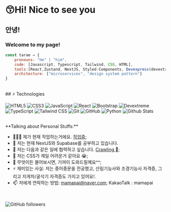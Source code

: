 # 😙Hi! Nice to see you

## 안녕!

### Welcome to my page!

```jsx
const tarae = {
	pronouns: "He" | "him",
	code: [Javascript, Typescript, Tailwind, CSS, HTML],
	tools:[React,Zustand, NextJS, Styled-Components, Devexpress(devextreme), Figma],
	architecture: ["microservices", "design system pattern"]
}
```
<br>
## ⚡ Technologies

![HTML5](https://img.shields.io/badge/-HTML5-E34F26?style=flat-square&logo=html5&logoColor=white)
![CSS3](https://img.shields.io/badge/-CSS3-1572B6?style=flat-square&logo=css3)
![JavaScript](https://img.shields.io/badge/-JavaScript-black?style=flat-square&logo=javascript)
![React](https://img.shields.io/badge/-React-61dafb?style=flat-square&logo=React)
![Bootstrap](https://img.shields.io/badge/-Bootstrap-563D7C?style=flat-square&logo=bootstrap)
![Devextreme](https://img.shields.io/badge/-Devextreme-FF00FF?style=flat-square&logo=Devextreme,)
![TypeScript](https://img.shields.io/badge/-TypeScript-007ACC?style=flat-square&logo=typescript)
![Tailwind CSS](https://img.shields.io/badge/-TailwindCSS-336791?style=flat-square&logo=TailwindCSS)
![Git](https://img.shields.io/badge/-Git-black?style=flat-square&logo=git)
![GitHub](https://img.shields.io/badge/-GitHub-181717?style=flat-square&logo=github)
![Python](https://img.shields.io/badge/-Python-black?style=flat-square&logo=Python)
![Github Stats](https://github-readme-stats.vercel.app/api?username=damoayo&count_private=true&show_icons=true&include_all_commits=true)

<br>
**Talking about Personal Stuffs:**

- 👨🏽‍💻 제가 현재 작업하는거에요. [작업중](https://github.com/damoayo/);
- 🌱 저는 현재 NextJS와 Supabase를 공부하고 있습니다.
- 👯 저는 다음과 같은 일에 협력하고 싶습니다. [Crawling ](https://github.com/damoayo/) 🤝;
- 🤔 저는 CSS가 제일 어려운거 같아요 😭;
- 💬 무엇이든 물어보시면, 기꺼이 도와드릴께요^^;
- ⚡️ 재미있는 사실: 저는 중어중문을 전공했고, 산림기능사와 조경기능사 자격증, 그리고 지게차/굴삭기 자격증도 가지고 있어요!.
- 📫 저에게 연락하는 방법: mamapai@naver.com; KakaoTalk : mamapai
<br>


![GitHub followers](https://img.shields.io/github/followers/damoayo)

